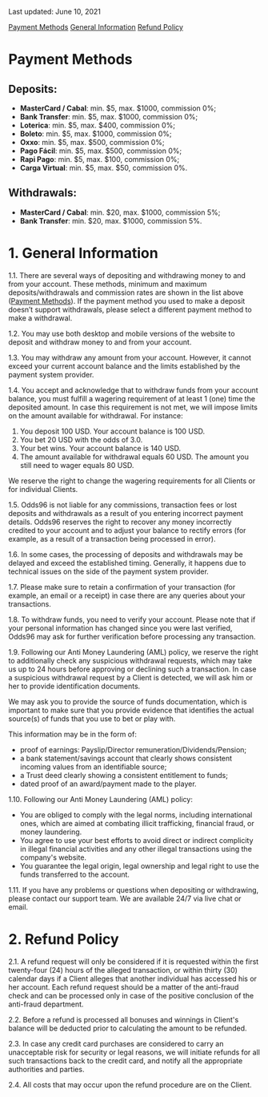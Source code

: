 <Version>Last updated: June 10, 2021</Version>

[Payment Methods](#payment-methods)
[General Information](#general-information)
[Refund Policy](#refund-policy)

# Payment Methods

## Deposits:
-   **MasterCard / Cabal**: min. $5, max. $1000, commission 0%;
-   **Bank Transfer**: min. $5, max. $1000, commission 0%;
-   **Loterica**: min. $5, max. $400, commission 0%;
-   **Boleto**: min. $5, max. $1000, commission 0%;
-   **Oxxo**: min. $5, max. $500, commission 0%;
-   **Pago Fácil**: min. $5, max. $500, commission 0%;
-   **Rapi Pago**: min. $5, max. $100, commission 0%;
-   **Carga Virtual**: min. $5, max. $50, commission 0%.
    
## Withdrawals:
-   **MasterCard / Cabal**: min. $20, max. $1000, commission 5%;
-   **Bank Transfer**: min. $20, max. $1000, commission 5%.
    
# 1. General Information

1.1. There are several ways of depositing and withdrawing money to and from your account. These methods, minimum and maximum deposits/withdrawals and commission rates are shown in the list above ([Payment Methods](#payment-methods)). If the payment method you used to make a deposit doesn’t support withdrawals, please select a different payment method to make a withdrawal.

1.2. You may use both desktop and mobile versions of the website to deposit and withdraw money to and from your account.

1.3. You may withdraw any amount from your account. However, it cannot exceed your current account balance and the limits established by the payment system provider.

1.4. You accept and acknowledge that to withdraw funds from your account balance, you must fulfill a wagering requirement of at least 1 (one) time the deposited amount. In case this requirement is not met, we will impose limits on the amount available for withdrawal. For instance:

1. You deposit 100 USD. Your account balance is 100 USD.
2. You bet 20 USD with the odds of 3.0.
3. Your bet wins. Your account balance is 140 USD.
4. The amount available for withdrawal equals 60 USD. The amount you still need to wager equals 80 USD.

We reserve the right to change the wagering requirements for all Clients or for individual Clients.

1.5. Odds96 is not liable for any commissions, transaction fees or lost deposits and withdrawals as a result of you entering incorrect payment details. Odds96 reserves the right to recover any money incorrectly credited to your account and to adjust your balance to rectify errors (for example, as a result of a transaction being processed in error).

1.6. In some cases, the processing of deposits and withdrawals may be delayed and exceed the established timing. Generally, it happens due to technical issues on the side of the payment system provider.

1.7. Please make sure to retain a confirmation of your transaction (for example, an email or a receipt) in case there are any queries about your transactions.

1.8. To withdraw funds, you need to verify your account. Please note that if your personal information has changed since you were last verified, Odds96 may ask for further verification before processing any transaction.

1.9. Following our Anti Money Laundering (AML) policy, we reserve the right to additionally check any suspicious withdrawal requests, which may take us up to 24 hours before approving or declining such a transaction. In case a suspicious withdrawal request by a Client is detected, we will ask him or her to provide identification documents.

We may ask you to provide the source of funds documentation, which is important to make sure that you provide evidence that identifies the actual source(s) of funds that you use to bet or play with.

This information may be in the form of:
-   proof of earnings: Payslip/Director remuneration/Dividends/Pension;
-   a bank statement/savings account that clearly shows consistent incoming values from an identifiable source;
-   a Trust deed clearly showing a consistent entitlement to funds;
-   dated proof of an award/payment made to the player.

1.10. Following our Anti Money Laundering (AML) policy:
-   You are obliged to comply with the legal norms, including international ones, which are aimed at combating illicit trafficking, financial fraud, or money laundering.
-   You agree to use your best efforts to avoid direct or indirect complicity in illegal financial activities and any other illegal transactions using the company's website.
-   You guarantee the legal origin, legal ownership and legal right to use the funds transferred to the account.
   
1.11. If you have any problems or questions when depositing or withdrawing, please contact our support team. We are available 24/7 via live chat or email.

# 2. Refund Policy

2.1. A refund request will only be considered if it is requested within the first twenty-four (24) hours of the alleged transaction, or within thirty (30) calendar days if a Client alleges that another individual has accessed his or her account. Each refund request should be a matter of the anti-fraud check and can be processed only in case of the positive conclusion of the anti-fraud department.

2.2. Before a refund is processed all bonuses and winnings in Client's balance will be deducted prior to calculating the amount to be refunded.

2.3. In case any сredit сard purchases are considered to carry an unacceptable risk for security or legal reasons, we will initiate refunds for all such transactions back to the сredit сard, and notify all the appropriate authorities and parties.

2.4. All costs that may occur upon the refund procedure are on the Client.
<!--stackedit_data:
eyJoaXN0b3J5IjpbLTMxMzkzMDI3MF19
-->